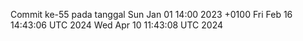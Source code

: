 Commit ke-55 pada tanggal Sun Jan 01 14:00 2023 +0100
Fri Feb 16 14:43:06 UTC 2024
Wed Apr 10 11:43:08 UTC 2024
